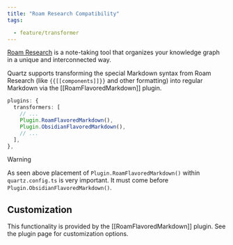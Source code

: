 ```yaml
---
title: "Roam Research Compatibility"
tags:

  - feature/transformer
---
```


[Roam Research](https://roamresearch.com) is a note-taking tool that organizes your knowledge graph in a unique and interconnected way.

Quartz supports transforming the special Markdown syntax from Roam Research (like `{{[[components]]}}` and other formatting) into
regular Markdown via the [[RoamFlavoredMarkdown]] plugin.

```typescript title="quartz.config.ts"
plugins: {
  transformers: [
    // ...
    Plugin.RoamFlavoredMarkdown(),
    Plugin.ObsidianFlavoredMarkdown(),
    // ...
  ],
},
```

> [!warning]
> As seen above placement of `Plugin.RoamFlavoredMarkdown()` within `quartz.config.ts` is very important. It must come before `Plugin.ObsidianFlavoredMarkdown()`.

## Customization

This functionality is provided by the [[RoamFlavoredMarkdown]] plugin. See the plugin page for customization options.
